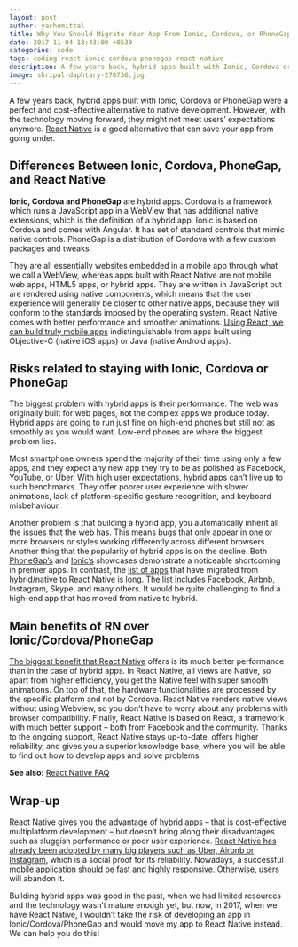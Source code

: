 ```yaml
---
layout: post
author: yashumittal
title: Why You Should Migrate Your App From Ionic, Cordova, or PhoneGap to React Native
date: 2017-11-04 18:43:00 +0530
categories: code
tags: coding react ionic cordova phonegap react-native
description: A few years back, hybrid apps built with Ionic, Cordova or PhoneGap were a perfect and cost-effective alternative to native development. However, with the technology moving
image: shripal-daphtary-278736.jpg
---
```


A few years back, hybrid apps built with Ionic, Cordova or PhoneGap were a perfect and cost-effective alternative to native development. However, with the technology moving forward, they might not meet users’ expectations anymore. [React Native](//www.codecarrot.net/react-native) is a good alternative that can save your app from going under.

## Differences Between Ionic, Cordova, PhoneGap, and React Native

**Ionic, Cordova and PhoneGap** are hybrid apps. Cordova is a framework which runs a JavaScript app in a WebView that has additional native extensions, which is the definition of a hybrid app. Ionic is based on Cordova and comes with Angular. It has set of standard controls that mimic native controls. PhoneGap is a distribution of Cordova with a few custom packages and tweaks.

They are all essentially websites embedded in a mobile app through what we call a WebView, whereas apps built with React Native are not mobile web apps, HTML5 apps, or hybrid apps. They are written in JavaScript but are rendered using native components, which means that the user experience will generally be closer to other native apps, because they will conform to the standards imposed by the operating system. React Native comes with better performance and smoother animations. [Using React, we can build truly mobile apps](/4-kinds-of-applications-to-build-with-react-native) indistinguishable from apps built using Objective-C (native iOS apps) or Java (native Android apps).

## Risks related to staying with Ionic, Cordova or PhoneGap

The biggest problem with hybrid apps is their performance. The web was originally built for web pages, not the complex apps we produce today. Hybrid apps are going to run just fine on high-end phones but still not as smoothly as you would want. Low-end phones are where the biggest problem lies.

Most smartphone owners spend the majority of their time using only a few apps, and they expect any new app they try to be as polished as Facebook, YouTube, or Uber. With high user expectations, hybrid apps can’t live up to such benchmarks. They offer poorer user experience with slower animations, lack of platform-specific gesture recognition, and keyboard misbehaviour.

Another problem is that building a hybrid app, you automatically inherit all the issues that the web has. This means bugs that only appear in one or more browsers or styles working differently across different browsers.
Another thing that the popularity of hybrid apps is on the decline. Both [PhoneGap’s](//phonegap.com/app/) and [Ionic’s](//showcase.ionicframework.com/apps/top) showcases demonstrate a noticeable shortcoming in premier apps. In contrast, the [list of apps](/9-great-apps-written-with-react-native) that have migrated from hybrid/native to React Native is long. The list includes Facebook, Airbnb, Instagram, Skype, and many others. It would be quite challenging to find a high-end app that has moved from native to hybrid.

## Main benefits of RN over Ionic/Cordova/PhoneGap

[The biggest benefit that React Native](/react-native-pros-and-cons-of-facebook-framework) offers is its much better performance than in the case of hybrid apps. In React Native, all views are Native, so apart from higher efficiency, you get the Native feel with super smooth animations. On top of that, the hardware functionalities are processed by the specific platform and not by Cordova. React Native renders native views without using Webview, so you don’t have to worry about any problems with browser compatibility. Finally, React Native is based on React, a framework with much better support – both from Facebook and the community. Thanks to the ongoing support, React Native stays up-to-date, offers higher reliability, and gives you a superior knowledge base, where you will be able to find out how to develop apps and solve problems.

**See also:** [React Native FAQ](/react-native-faq-all-you-want-to-know-about-react-native-but-you-were-afraid-to-ask)

## Wrap-up

React Native gives you the advantage of hybrid apps – that is cost-effective multiplatform development – but doesn’t bring along their disadvantages such as sluggish performance or poor user experience. [React Native has already been adopted by many big players such as Uber, Airbnb or Instagram](/9-great-apps-written-with-react-native), which is a social proof for its reliability. Nowadays, a successful mobile application should be fast and highly responsive. Otherwise, users will abandon it.

Building hybrid apps was good in the past, when we had limited resources and the technology wasn’t mature enough yet, but now, in 2017, when we have React Native, I wouldn’t take the risk of developing an app in Ionic/Cordova/PhoneGap and would move my app to React Native instead. We can help you do this!
